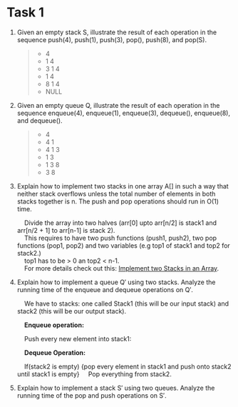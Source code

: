 # Task 1

1. Given an empty stack S, illustrate the result of each operation in the sequence push(4), push(1),
push(3), pop(), push(8), and pop(S).

    > - 4
    > - 1 4
    > - 3 1 4
    > - 1 4
    > - 8 1 4
    > - NULL

2. Given an empty queue Q, illustrate the result of each operation in the sequence enqueue(4),
enqueue(1), enqueue(3), dequeue(), enqueue(8), and dequeue().

    > - 4
    > - 4 1
    > - 4 1 3
    > - 1 3
    > - 1 3 8
    > - 3 8

3. Explain how to implement two stacks in one array A[] in such a way that neither stack overflows
unless the total number of elements in both stacks together is n. The push and pop operations
should run in O(1) time.

    &nbsp;&nbsp;&nbsp;&nbsp;Divide the array into two halves (arr[0] upto arr[n/2] is stack1 and arr[n/2 + 1] to arr[n-1] is stack 2).\
    &nbsp;&nbsp;&nbsp;&nbsp;This requires to have two push functions (push1, push2), two pop functions (pop1, pop2) and two variables (e.g top1 of stack1 and top2 for stack2.)\
    &nbsp;&nbsp;&nbsp;&nbsp;top1 has to be > 0 an top2 < n-1.\
    &nbsp;&nbsp;&nbsp;&nbsp;For more details check out this: [Implement two Stacks in an Array](https://www.geeksforgeeks.org/implement-two-stacks-in-an-array/).

4. Explain how to implement a queue Q′ using two stacks. Analyze the running time of the enqueue
and dequeue operations on Q′.

    &nbsp;&nbsp;&nbsp;&nbsp;We have to stacks: one called Stack1 (this will be our input stack) and stack2 (this will be our output stack).

    &nbsp;&nbsp;&nbsp;&nbsp;**Enqueue operation:**

    &nbsp;&nbsp;&nbsp;&nbsp;Push every new element into stack1:

    &nbsp;&nbsp;&nbsp;&nbsp;**Dequeue Operation:**

    &nbsp;&nbsp;&nbsp;&nbsp;If(stack2 is empty) {pop every element in stack1 and push onto stack2 until stack1 is empty}
    &nbsp;&nbsp;&nbsp;&nbsp;Pop everything from stack2.

1. Explain how to implement a stack S′ using two queues. Analyze the running time of the pop
and push operations on S′.
